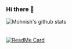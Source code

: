 ### Hi there 👋

<!--
**mohnishkarri/mohnishkarri** is a ✨ _special_ ✨ repository because its `README.md` (this file) appears on your GitHub profile.

Here are some ideas to get you started:

- 🔭 I’m currently working on ...
- 🌱 I’m currently learning ...
- 👯 I’m looking to collaborate on ...
- 🤔 I’m looking for help with ...
- 💬 Ask me about ...
- 📫 How to reach me: ...
- 😄 Pronouns: ...
- ⚡ Fun fact: ...-->

![Mohnish's github stats](https://github-readme-stats.vercel.app/api?username=mohnishkarri&show_icons=true&theme=radical)
<br><br><br>
[![ReadMe Card](https://github-readme-stats.vercel.app/api/pin/?username=mohnishkarri&repo=nutrafit.github.io)](https://github.com/anuraghazra/github-readme-stats)
